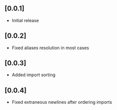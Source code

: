 ## [0.0.1]
- Initial release
## [0.0.2]
- Fixed aliases resolution in most cases
## [0.0.3]
- Added import sorting
## [0.0.4]
- Fixed extraneous newlines after ordering imports